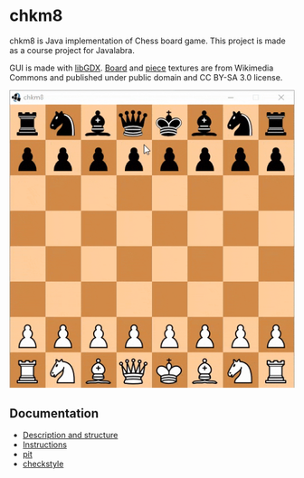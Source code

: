 # chkm8

chkm8 is Java implementation of Chess board game. This project is made
as a course project for Javalabra.

GUI is made with [libGDX](http://libgdx.badlogicgames.com/).
[Board](https://commons.wikimedia.org/wiki/File:ExperimentalStandarChessBoard.png) and
[piece](https://commons.wikimedia.org/wiki/Category:PNG_chess_pieces/Standard_transparent)
textures are from Wikimedia Commons and published under public domain
and CC BY-SA 3.0 license.

![demo](documentation/demo.gif "Demo game showing en passant, castling and pawn promotion")


## Documentation
- [Description and structure](documentation/description-and-structure.md)
- [Instructions](documentation/instructions.md)
- [pit](https://htmlpreview.github.io/?https://github.com/anttilip/chkm8/blob/master/dokumentaatio/pit-reports/index.html)
- [checkstyle](https://htmlpreview.github.io/?https://github.com/anttilip/chkm8/blob/master/dokumentaatio/checkstyle/checkstyle.html)